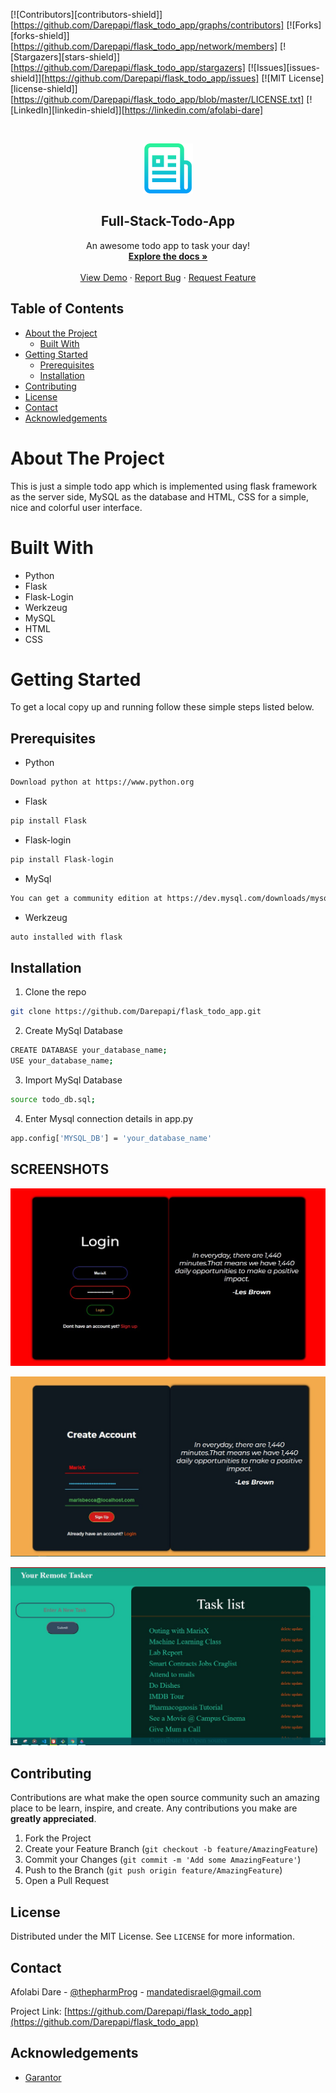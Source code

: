 [![Contributors][contributors-shield]][https://github.com/Darepapi/flask_todo_app/graphs/contributors]
[![Forks][forks-shield]][https://github.com/Darepapi/flask_todo_app/network/members]
[![Stargazers][stars-shield]][https://github.com/Darepapi/flask_todo_app/stargazers]
[![Issues][issues-shield]][https://github.com/Darepapi/flask_todo_app/issues]
[![MIT License][license-shield]][https://github.com/Darepapi/flask_todo_app/blob/master/LICENSE.txt]
[![LinkedIn][linkedin-shield]][https://linkedin.com/afolabi-dare]



<!-- PROJECT LOGO -->
<br />
<p align="center">
  <a href="https://github.com/Darepapi/flask_todo_app">
    <img src="images/logo.png" alt="Logo" width="80" height="80">
  </a>

  <h2 align="center">Full-Stack-Todo-App</h2>

  <p align="center">
    An awesome todo app to task your day!
    <br />
    <a href="https://github.com/Darepapi/flask_todo_app"><strong>Explore the docs »</strong></a>
    <br />
    <br />
    <a href="https://github.com/Darepapi/flask_todo_app">View Demo</a>
    ·
    <a href="https://github.com/Darepapi/flask_todo_app/issues">Report Bug</a>
    ·
    <a href="https://github.com/Darepapi/flask_todo_app/issues">Request Feature</a>
  </p>
</p>



<!-- TABLE OF CONTENTS -->
## Table of Contents

* [About the Project](#about-the-project)
  * [Built With](#built-with)
* [Getting Started](#getting-started)
  * [Prerequisites](#prerequisites)
  * [Installation](#installation)
* [Contributing](#contributing)
* [License](#license)
* [Contact](#contact)
* [Acknowledgements](#acknowledgements)



<!-- ABOUT THE PROJECT -->
# About The Project

  This is just a simple todo app which is implemented using flask framework as the server side, MySQL as the database and HTML,
   CSS for a simple, nice and colorful user interface.


# Built With

* Python
* Flask
* Flask-Login
* Werkzeug
* MySQL
* HTML
* CSS



<!-- GETTING STARTED -->
# Getting Started

To get a local copy up and running follow these simple steps listed below.

## Prerequisites

* Python
```sh
Download python at https://www.python.org
```

* Flask
```sh
pip install Flask
```

* Flask-login
```sh
pip install Flask-login
```

* MySql
```sh
You can get a community edition at https://dev.mysql.com/downloads/mysql/
```

* Werkzeug
```sh
auto installed with flask
```

## Installation

1. Clone the repo
```sh
git clone https://github.com/Darepapi/flask_todo_app.git
```

2. Create MySql Database
```sh
CREATE DATABASE your_database_name;
USE your_database_name;
```

3. Import MySql Database
```sh
source todo_db.sql;
```

4. Enter Mysql connection details in app.py
```sh
app.config['MYSQL_DB'] = 'your_database_name'
```


<!-- USAGE EXAMPLES -->
## SCREENSHOTS

![](images/login.jpg)


![](images/signup.jpg)


![](images/tasklist.jpg)






<!-- CONTRIBUTING -->
## Contributing

Contributions are what make the open source community such an amazing place to be learn, inspire, and create. Any contributions you make are **greatly appreciated**.

1. Fork the Project
2. Create your Feature Branch (`git checkout -b feature/AmazingFeature`)
3. Commit your Changes (`git commit -m 'Add some AmazingFeature'`)
4. Push to the Branch (`git push origin feature/AmazingFeature`)
5. Open a Pull Request



<!-- LICENSE -->
## License

Distributed under the MIT License. See `LICENSE` for more information.



<!-- CONTACT -->
## Contact

Afolabi Dare - [@thepharmProg](https://twitter.com/thepharmProg) - mandatedisrael@gmail.com

Project Link: [https://github.com/Darepapi/flask_todo_app](https://github.com/Darepapi/flask_todo_app)



<!-- ACKNOWLEDGEMENTS -->
## Acknowledgements

* [Garantor](https://github.com/garantor)
